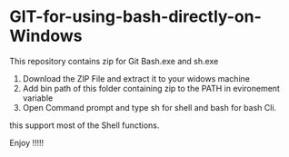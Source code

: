 # GIT-for-using-bash-directly-on-Windows
This repository contains zip for Git Bash.exe and sh.exe

1. Download the  ZIP File and extract it to your widows machine
2. Add bin path of this folder containing zip to the PATH in evironement variable
3. Open Command prompt and type sh for shell and bash for bash Cli.

this support most of the Shell functions.

Enjoy !!!!!
